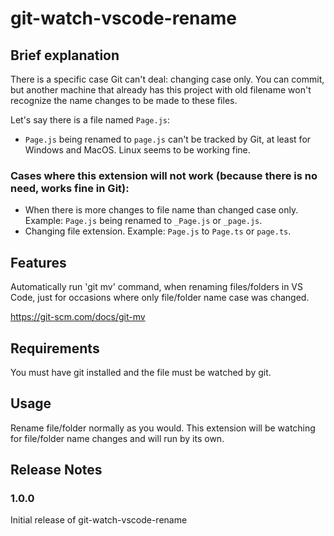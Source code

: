 # git-watch-vscode-rename

## Brief explanation
There is a specific case Git can't deal: changing case only.
You can commit, but another machine that already has this project with old filename won't recognize the name changes to be made to these files.

Let's say there is a file named `Page.js`:
- `Page.js` being renamed to `page.js` can't be tracked by Git, at least for Windows and MacOS. Linux seems to be working fine.

### Cases where this extension will not work (because there is no need, works fine in Git):
- When there is more changes to file name than changed case only. Example: `Page.js` being renamed to `_Page.js` or `_page.js`.
- Changing file extension. Example: `Page.js` to `Page.ts` or `page.ts`.

## Features

Automatically run 'git mv' command, when renaming files/folders in VS Code, just for occasions where only file/folder name case was changed.

https://git-scm.com/docs/git-mv

## Requirements

You must have git installed and the file must be watched by git.

## Usage

Rename file/folder normally as you would. This extension will be watching for file/folder name changes and will run by its own.

## Release Notes

### 1.0.0

Initial release of git-watch-vscode-rename
